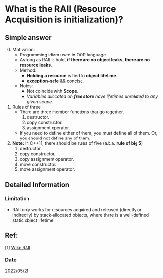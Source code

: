 # What is the RAII (Resource Acquisition is initialization)?

## Simple answer
0. Motivation:
    - Programming idiom used in OOP language.
    - As long as RAII is hold, **if there are no object leaks, there are no resource leaks**.
    - Method: 
        - **Holding a resource** is tied to **object lifetime**.
        - **exception-safe** && concise.
    - Notes: 
        - Not coincide with **Scope**.
        - *Variables allocated on **free store** have lifetimes unrelated to any given scope*. 
1. Rules of three
    - There are three member functions that go together.
        1. destructor.
        2. copy constructor.
        3. assignment operator.
    - If you need to define either of them, you must define all of them. Or, you should not define any of them.
2. **Note:** In C++11, there should be rules of five (a.k.a. **rule of big 5**)
    1. destructor.
    2. copy constructor.
    3. copy assignment operator.
    4. move constructor.
    5. move assignment operator.

## Detailed Information
### Limitation
- RAII only works for resources acquired and released (directly or indirectly) by stack-allocated objects, where there is a well-defined static object lifetime.

## Ref:
[1] [Wiki: RAII](https://en.wikipedia.org/wiki/Resource_acquisition_is_initialization)

### Date
2022/05/21